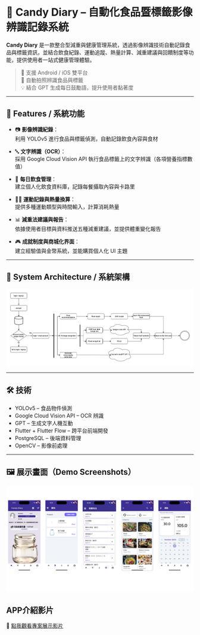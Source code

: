 # 🍭 Candy Diary – 自動化食品暨標籤影像辨識記錄系統

**Candy Diary** 是一款整合型減重與健康管理系統，透過影像辨識技術自動記錄食品與標籤資訊，並結合飲食紀錄、運動追蹤、熱量計算、減重建議與回饋制度等功能，提供使用者一站式健康管理體驗。

> 📱 支援 Android / iOS 雙平台  
> 📸 自動拍照辨識食品與標籤  
> 💡 結合 GPT 生成每日鼓勵語，提升使用者黏著度

---

## 🔧 Features / 系統功能

- 📷 **影像辨識紀錄**：  
  利用 YOLOv5 進行食品與標籤偵測，自動記錄飲食內容與食材

- 🔤 **文字辨識（OCR）**：  
  採用 Google Cloud Vision API 執行食品標籤上的文字辨識（各項營養指標數值）

- 🥗 **每日飲食管理**：  
  建立個人化飲食資料庫，記錄每餐攝取內容與卡路里

- 🏃‍♂️ **運動記錄與熱量換算**：  
  提供多種運動類型與時間輸入，計算消耗熱量

- 📊 **減重法建議與報告**：  
  依據使用者目標與資料推送五種減重建議，並提供體重變化報告

- 🎮 **成就制度與商城化界面**：  
  建立經驗值與金幣系統，並能購買個人化 UI 主題

---

## 📱 System Architecture / 系統架構

<img src="images/flowchart.PNG" width="800">

---

## 🛠️ 技術

- YOLOv5 – 食品物件偵測  
- Google Cloud Vision API – OCR 辨識  
- GPT – 生成文字人機互動  
- Flutter + Flutter Flow – 跨平台前端開發  
- PostgreSQL – 後端資料管理  
- OpenCV – 影像前處理

---

## 🖼️ 展示畫面（Demo Screenshots）
<img src="images/CandyDiary.png" width="800">

## APP介紹影片
🎥 [點我觀看專案展示影片](https://www.youtube.com/watch?v=XXXXXXXXXXX)



